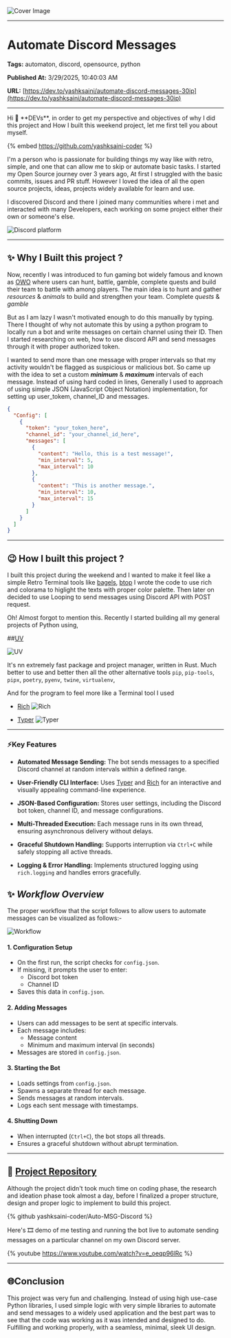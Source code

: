   <img src="https://media2.dev.to/dynamic/image/width=1000,height=420,fit=cover,gravity=auto,format=auto/https%3A%2F%2Fdev-to-uploads.s3.amazonaws.com%2Fuploads%2Farticles%2Fnzzx04rxqtw82opvpdol.png" alt="Cover Image" />
  <hr />
  
  # Automate Discord Messages
  
  **Tags:** automaton, discord, opensource, python

  **Published At:** 3/29/2025, 10:40:03 AM

  **URL:** [https://dev.to/yashksaini/automate-discord-messages-30ip](https://dev.to/yashksaini/automate-discord-messages-30ip)

  <hr />
  Hi 👋 **DEVs**, in order to get my perspective and objectives of why I did this project and How I built this weekend project, let me first tell you about myself.

{% embed https://github.com/yashksaini-coder %}

I'm a person who is passionate for building things my way like with retro, simple, and one that can allow me to skip or automate basic tasks. I started my Open Source journey over 3 years ago, At first I struggled with the basic commits, issues and PR stuff. However I loved the idea of all the open source projects, ideas, projects widely available for learn and use. 

I discovered Discord and there I joined many communities where i met and interacted with many Developers, each working on some project either their own or someone's else. 
 
![Discord platform](https://dev-to-uploads.s3.amazonaws.com/uploads/articles/vt84b4bjlk83qscw0ri6.png)

---

## ✨ Why I Built this project ?

Now, recently I was introduced to fun gaming bot widely famous and known as [OWO](https://owobot.com/) where users can hunt, battle, gamble, complete quests and build their team to battle with among players. The main idea is to hunt and gather _resources_ & _animals_  to build and strengthen your team. Complete _quests_ & _gamble_ 

But as I am lazy I wasn't motivated enough to do this manually by typing. There I thought of why not automate this by using a python program to locally run a bot and write messages on certain channel using their ID. Then I started researching on web, how to use discord API and send messages through it with proper authorized token. 

I wanted to send more than one message with proper intervals so that my activity wouldn't be flagged as suspicious or malicious bot. So came up with the idea to set a custom **_minimum_** & **_maximum_** intervals of each message. Instead of using hard coded in lines, Generally I used to approach of using simple JSON (JavaScript Object Notation) implementation, for setting up user_tokem, channel_ID and messages. 

```json
{
  "Config": [
    {
      "token": "your_token_here",
      "channel_id": "your_channel_id_here",
      "messages": [
        {
          "content": "Hello, this is a test message!",
          "min_interval": 5,
          "max_interval": 10
        },
        {
          "content": "This is another message.",
          "min_interval": 10,
          "max_interval": 15
        }
      ]
    }
  ]
}
```
---

## 😉 How I built this project ?

I built this project during the weekend and I wanted to make it feel like a simple Retro Terminal tools like [bagels](https://github.com/EnhancedJax/Bagels), [btop](https://github.com/aristocratos/btop) I wrote the code to use rich and colorama to higlight the texts with proper color palette. Then later on decided to use Looping to send messages using Discord API with POST request. 

Oh! Almost forgot to mention this. Recently I started building all my general projects of Python using,  

##[UV](https://docs.astral.sh/uv)

![UV](https://dev-to-uploads.s3.amazonaws.com/uploads/articles/unghonbfh5fohpdr0wrc.png)

It's nn extremely fast package and project manager, written in Rust. Much better to use and better then all the other alternative tools `pip`, `pip-tools`, `pipx`, `poetry`, `pyenv`, `twine`, `virtualenv`,

And for the program to feel more like a Terminal tool I used 

- [Rich](https://github.com/Textualize/rich)
![Rich](https://dev-to-uploads.s3.amazonaws.com/uploads/articles/5wwilra4z8d9kv1w3zjd.png)

- [Typer](https://typer.tiangolo.com/)
![Typer](https://dev-to-uploads.s3.amazonaws.com/uploads/articles/6giqlscof7ohh5p5688p.png)

---


### ⚡Key Features

- **Automated Message Sending:** The bot sends messages to a specified Discord channel at random intervals within a defined range.

- **User-Friendly CLI Interface:** Uses [Typer](https://typer.tiangolo.com/) and [Rich](https://github.com/Textualize/rich) for an interactive and visually appealing command-line experience.

- **JSON-Based Configuration:** Stores user settings, including the Discord bot token, channel ID, and message configurations.

- **Multi-Threaded Execution:** Each message runs in its own thread, ensuring asynchronous delivery without delays.

- **Graceful Shutdown Handling:** Supports interruption via `Ctrl+C` while safely stopping all active threads.

- **Logging & Error Handling:** Implements structured logging using `rich.logging` and handles errors gracefully.

## ✨ *Workflow Overview*

The proper workflow that the script follows to allow users to automate messages can be visualized as follows:-

![Workflow](https://dev-to-uploads.s3.amazonaws.com/uploads/articles/r6d9s6sx1f0st2yyqym0.png)

#### **1. Configuration Setup**  
- On the first run, the script checks for `config.json`.  
- If missing, it prompts the user to enter:  
  - Discord bot token  
  - Channel ID  
- Saves this data in `config.json`.  

#### **2. Adding Messages**  
- Users can add messages to be sent at specific intervals.  
- Each message includes:  
  - Message content  
  - Minimum and maximum interval (in seconds)  
- Messages are stored in `config.json`.  

#### **3. Starting the Bot**  
- Loads settings from `config.json`.  
- Spawns a separate thread for each message.  
- Sends messages at random intervals.  
- Logs each sent message with timestamps.  

#### **4. Shutting Down**  
- When interrupted (`Ctrl+C`), the bot stops all threads.  
- Ensures a graceful shutdown without abrupt termination.

---

## 🤖 <u>Project Repository</u>

Although the project didn't took much time on coding phase, the research and ideation phase took almost a day, before I finalized a proper structure, design and proper logic to implement to build this project. 

{% github yashksaini-coder/Auto-MSG-Discord %}

Here's 🎞️ demo of me testing and running the bot live to automate sending messages on a particular channel on my own Discord server.

{% youtube https://www.youtube.com/watch?v=e_oeqp96lRc %}

---

## 🌐Conclusion

This project was very fun and challenging. Instead of using high use-case Python libraries, I used simple logic with very simple libraries to automate and send messages to a widely used application and the best part was to see that the code was working as it was intended and designed to do. Fulfilling and working properly, with a seamless, minimal, sleek UI design.
 


    
  